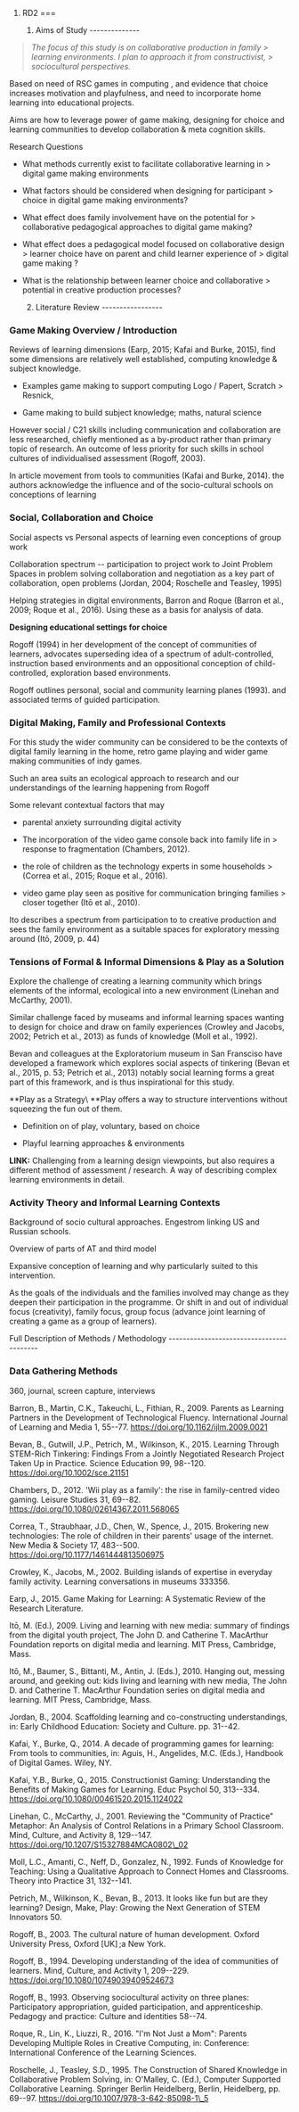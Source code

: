 1.  RD2     ===

    1.  Aims of Study          --------------

> *The focus of this study is on collaborative production in family > learning environments. I plan to approach it from constructivist, > sociocultural perspectives.*

Based on need of RSC games in computing , and evidence that choice increases motivation and playfulness, and need to incorporate home learning into educational projects.

Aims are how to leverage power of game making, designing for choice and learning communities to develop collaboration & meta cognition skills.

Research Questions

-   What methods currently exist to facilitate collaborative learning in     > digital game making environments

-   What factors should be considered when designing for participant     > choice in digital game making environments?

-   What effect does family involvement have on the potential for     > collaborative pedagogical approaches to digital game making?

-   What effect does a pedagogical model focused on collaborative design     > learner choice have on parent and child learner experience of     > digital game making ?

-   What is the relationship between learner choice and collaborative     > potential in creative production processes?

    2.  Literature Review         -----------------

### Game Making Overview / Introduction

Reviews of learning dimensions (Earp, 2015; Kafai and Burke, 2015), find some dimensions are relatively well established, computing knowledge & subject knowledge.

-   Examples game making to support computing Logo / Papert, Scratch     > Resnick,

-   Game making to build subject knowledge; maths, natural science

However social / C21 skills including communication and collaboration are less researched, chiefly mentioned as a by-product rather than primary topic of research. An outcome of less priority for such skills in school cultures of individualised assessment (Rogoff, 2003).

In article movement from tools to communities (Kafai and Burke, 2014). the authors acknowledge the influence and of the socio-cultural schools on conceptions of learning

### Social, Collaboration and Choice 

Social aspects vs Personal aspects of learning even conceptions of group work

Collaboration spectrum -- participation to project work to Joint Problem Spaces in problem solving collaboration and negotiation as a key part of collaboration, open problems (Jordan, 2004; Roschelle and Teasley, 1995)

Helping strategies in digital environments, Barron and Roque (Barron et al., 2009; Roque et al., 2016). Using these as a basis for analysis of data.

**Designing educational settings for choice**

Rogoff (1994) in her development of the concept of communities of learners, advocates superseding idea of a spectrum of adult-controlled, instruction based environments and an oppositional conception of child-controlled, exploration based environments.

Rogoff outlines personal, social and community learning planes (1993). and associated terms of guided participation.

### Digital Making, Family and Professional Contexts

For this study the wider community can be considered to be the contexts of digital family learning in the home, retro game playing and wider game making communities of indy games.

Such an area suits an ecological approach to research and our understandings of the learning happening from Rogoff

Some relevant contextual factors that may

-   parental anxiety surrounding digital activity

-   The incorporation of the video game console back into family life in     > response to fragmentation (Chambers, 2012).

-   the role of children as the technology experts in some households     > (Correa et al., 2015; Roque et al., 2016).

-   video game play seen as positive for communication bringing families     > closer together (Itō et al., 2010).

Ito describes a spectrum from participation to to creative production and sees the family environment as a suitable spaces for exploratory messing around (Itō, 2009, p. 44)

### Tensions of Formal & Informal Dimensions & Play as a Solution

Explore the challenge of creating a learning community which brings elements of the informal, ecological into a new environment (Linehan and McCarthy, 2001).

Similar challenge faced by museams and informal learning spaces wanting to design for choice and draw on family experiences (Crowley and Jacobs, 2002; Petrich et al., 2013) as funds of knowledge (Moll et al., 1992).

Bevan and colleagues at the Exploratorium museum in San Fransciso have developed a framework which explores social aspects of tinkering (Bevan et al., 2015, p. 53; Petrich et al., 2013) notably social learning forms a great part of this framework, and is thus inspirational for this study.

**Play as a Strategy\ **Play offers a way to structure interventions without squeezing the fun out of them.

-   Definition on of play, voluntary, based on choice

-   Playful learning approaches & environments

**LINK:** Challenging from a learning design viewpoints, but also requires a different method of assessment / research. A way of describing complex learning environments in detail.

###  

### Activity Theory and Informal Learning Contexts

Background of socio cultural approaches. Engestrom linking US and Russian schools.

Overview of parts of AT and third model

Expansive conception of learning and why particularly suited to this intervention.

As the goals of the individuals and the families involved may change as they deepen their participation in the programme. Or shift in and out of individual focus (creativity), family focus, group focus (advance joint learning of creating a game as a group of learners).

 

Full Description of Methods / Methodology -----------------------------------------

### Data Gathering Methods

360, journal, screen capture, interviews

Barron, B., Martin, C.K., Takeuchi, L., Fithian, R., 2009. Parents as Learning Partners in the Development of Technological Fluency. International Journal of Learning and Media 1, 55--77. https://doi.org/10.1162/ijlm.2009.0021

Bevan, B., Gutwill, J.P., Petrich, M., Wilkinson, K., 2015. Learning Through STEM-Rich Tinkering: Findings From a Jointly Negotiated Research Project Taken Up in Practice. Science Education 99, 98--120. https://doi.org/10.1002/sce.21151

Chambers, D., 2012. 'Wii play as a family': the rise in family-centred video gaming. Leisure Studies 31, 69--82. https://doi.org/10.1080/02614367.2011.568065

Correa, T., Straubhaar, J.D., Chen, W., Spence, J., 2015. Brokering new technologies: The role of children in their parents' usage of the internet. New Media & Society 17, 483--500. https://doi.org/10.1177/1461444813506975

Crowley, K., Jacobs, M., 2002. Building islands of expertise in everyday family activity. Learning conversations in museums 333356.

Earp, J., 2015. Game Making for Learning: A Systematic Review of the Research Literature.

Itō, M. (Ed.), 2009. Living and learning with new media: summary of findings from the digital youth project, The John D. and Catherine T. MacArthur Foundation reports on digital media and learning. MIT Press, Cambridge, Mass.

Itō, M., Baumer, S., Bittanti, M., Antin, J. (Eds.), 2010. Hanging out, messing around, and geeking out: kids living and learning with new media, The John D. and Catherine T. MacArthur Foundation series on digital media and learning. MIT Press, Cambridge, Mass.

Jordan, B., 2004. Scaffolding learning and co-constructing understandings, in: Early Childhood Education: Society and Culture. pp. 31--42.

Kafai, Y., Burke, Q., 2014. A decade of programming games for learning: From tools to communities, in: Aguis, H., Angelides, M.C. (Eds.), Handbook of Digital Games. Wiley, NY.

Kafai, Y.B., Burke, Q., 2015. Constructionist Gaming: Understanding the Benefits of Making Games for Learning. Educ Psychol 50, 313--334. https://doi.org/10.1080/00461520.2015.1124022

Linehan, C., McCarthy, J., 2001. Reviewing the "Community of Practice" Metaphor: An Analysis of Control Relations in a Primary School Classroom. Mind, Culture, and Activity 8, 129--147. https://doi.org/10.1207/S15327884MCA0802\_02

Moll, L.C., Amanti, C., Neff, D., Gonzalez, N., 1992. Funds of Knowledge for Teaching: Using a Qualitative Approach to Connect Homes and Classrooms. Theory into Practice 31, 132--141.

Petrich, M., Wilkinson, K., Bevan, B., 2013. It looks like fun but are they learning? Design, Make, Play: Growing the Next Generation of STEM Innovators 50.

Rogoff, B., 2003. The cultural nature of human development. Oxford University Press, Oxford \[UK\] ;a New York.

Rogoff, B., 1994. Developing understanding of the idea of communities of learners. Mind, Culture, and Activity 1, 209--229. https://doi.org/10.1080/10749039409524673

Rogoff, B., 1993. Observing sociocultural activity on three planes: Participatory appropriation, guided participation, and apprenticeship. Pedagogy and practice: Culture and identities 58--74.

Roque, R., Lin, K., Liuzzi, R., 2016. "I'm Not Just a Mom": Parents Developing Multiple Roles in Creative Computing, in: Conference: International Conference of the Learning Sciences.

Roschelle, J., Teasley, S.D., 1995. The Construction of Shared Knowledge in Collaborative Problem Solving, in: O'Malley, C. (Ed.), Computer Supported Collaborative Learning. Springer Berlin Heidelberg, Berlin, Heidelberg, pp. 69--97. https://doi.org/10.1007/978-3-642-85098-1\_5 